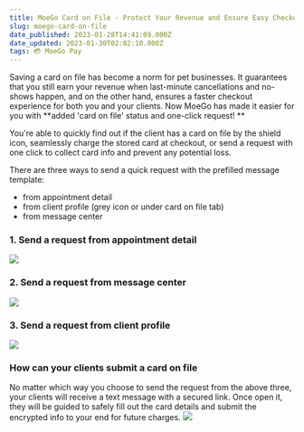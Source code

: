 ```yaml
---
title: MoeGo Card on File - Protect Your Revenue and Ensure Easy Checkout
slug: moego-card-on-file
date_published: 2023-01-28T14:41:09.000Z
date_updated: 2023-01-30T02:02:10.000Z
tags: 💳 MoeGo Pay
---
```


Saving a card on file has become a norm for pet businesses. It guarantees that you still earn your revenue when last-minute cancellations and no-shows happen, and on the other hand, ensures a faster checkout experience for both you and your clients. Now MoeGo has made it easier for you with **added 'card on file' status and one-click request! **

You're able to quickly find out if the client has a card on file by the shield icon, seamlessly charge the stored card at checkout, or send a request with one click to collect card info and prevent any potential loss.

There are three ways to send a quick request with the prefilled message template:
- from appointment detail
- from client profile (grey icon or under card on file tab)
- from message center

### 1. Send a request from appointment detail
![](__GHOST_URL__/content/images/2023/01/COF-adoption-1----4-.png)
### 2. Send a request from message center
![](__GHOST_URL__/content/images/2023/01/COF-adoption-1----3-.png)
### 3. Send a request from client profile
![](__GHOST_URL__/content/images/2023/01/COF-adoption-1----2-.png)
### How can your clients submit a card on file

No matter which way you choose to send the request from the above three, your clients will receive a text message with a secured link. Once open it, they will be guided to safely fill out the card details and submit the encrypted info to your end for future charges. 
![](__GHOST_URL__/content/images/2023/01/COF-adoption-1--.png)
